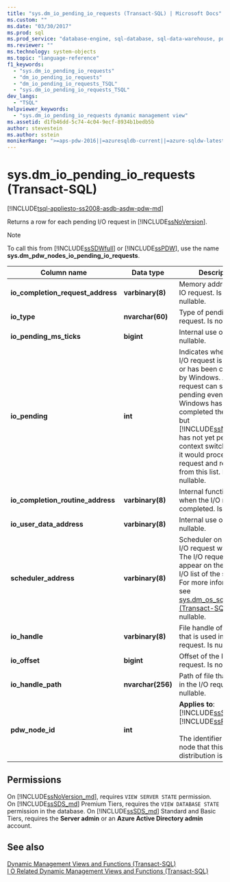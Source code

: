 ```yaml
---
title: "sys.dm_io_pending_io_requests (Transact-SQL) | Microsoft Docs"
ms.custom: ""
ms.date: "03/30/2017"
ms.prod: sql
ms.prod_service: "database-engine, sql-database, sql-data-warehouse, pdw"
ms.reviewer: ""
ms.technology: system-objects
ms.topic: "language-reference"
f1_keywords: 
  - "sys.dm_io_pending_io_requests"
  - "dm_io_pending_io_requests"
  - "dm_io_pending_io_requests_TSQL"
  - "sys.dm_io_pending_io_requests_TSQL"
dev_langs: 
  - "TSQL"
helpviewer_keywords: 
  - "sys.dm_io_pending_io_requests dynamic management view"
ms.assetid: d1fb46dd-5c74-4c04-9ecf-8934b1bedb5b 
author: stevestein
ms.author: sstein
monikerRange: ">=aps-pdw-2016||=azuresqldb-current||=azure-sqldw-latest||>=sql-server-2016||=sqlallproducts-allversions||>=sql-server-linux-2017||=azuresqldb-mi-current"
---
```

# sys.dm_io_pending_io_requests (Transact-SQL)
[!INCLUDE[tsql-appliesto-ss2008-asdb-asdw-pdw-md](../../includes/tsql-appliesto-ss2008-all-md.md)]

  Returns a row for each pending I/O request in [!INCLUDE[ssNoVersion](../../includes/ssnoversion-md.md)].  
  
> [!NOTE]  
>  To call this from [!INCLUDE[ssSDWfull](../../includes/sssdwfull-md.md)] or [!INCLUDE[ssPDW](../../includes/sspdw-md.md)], use the name **sys.dm_pdw_nodes_io_pending_io_requests**.  
  
|Column name|Data type|Description|  
|-----------------|---------------|-----------------|  
|**io_completion_request_address**|**varbinary(8)**|Memory address of the IO request. Is not nullable.|  
|**io_type**|**nvarchar(60)**|Type of pending I/O request. Is not nullable.|  
|**io_pending_ms_ticks**|**bigint**|Internal use only. Is not nullable.| 
|**io_pending**|**int**|Indicates whether the I/O request is pending or has been completed by Windows. An I/O request can still be pending even when Windows has completed the request, but [!INCLUDE[ssNoVersion](../../includes/ssnoversion-md.md)] has not yet performed a context switch in which it would process the I/O request and remove it from this list. Is not nullable.|  
|**io_completion_routine_address**|**varbinary(8)**|Internal function to call when the I/O request is completed. Is nullable.|  
|**io_user_data_address**|**varbinary(8)**|Internal use only. Is nullable.|  
|**scheduler_address**|**varbinary(8)**|Scheduler on which this I/O request was issued. The I/O request will appear on the pending I/O list of the scheduler. For more information, see [sys.dm_os_schedulers &#40;Transact-SQL&#41;](../../relational-databases/system-dynamic-management-views/sys-dm-os-schedulers-transact-sql.md). Is not nullable.|  
|**io_handle**|**varbinary(8)**|File handle of the file that is used in the I/O request. Is nullable.|  
|**io_offset**|**bigint**|Offset of the I/O request. Is not nullable.|  
|**io_handle_path**|**nvarchar(256)**| Path of file that is used in the I/O request. Is nullable.|
|**pdw_node_id**|**int**|**Applies to**: [!INCLUDE[ssSDWfull](../../includes/sssdwfull-md.md)], [!INCLUDE[ssPDW](../../includes/sspdw-md.md)]<br /><br /> The identifier for the node that this distribution is on.|  
  
## Permissions  

On [!INCLUDE[ssNoVersion_md](../../includes/ssnoversion-md.md)], requires `VIEW SERVER STATE` permission.   
On [!INCLUDE[ssSDS_md](../../includes/sssds-md.md)] Premium Tiers, requires the `VIEW DATABASE STATE` permission in the database. On [!INCLUDE[ssSDS_md](../../includes/sssds-md.md)] Standard and Basic Tiers, requires the  **Server admin** or an **Azure Active Directory admin** account.   
  
## See also  
 [Dynamic Management Views and Functions &#40;Transact-SQL&#41;](~/relational-databases/system-dynamic-management-views/system-dynamic-management-views.md)   
 [I O Related Dynamic Management Views and Functions &#40;Transact-SQL&#41;](../../relational-databases/system-dynamic-management-views/i-o-related-dynamic-management-views-and-functions-transact-sql.md)  
  
  


